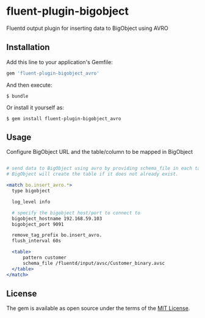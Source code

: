 # fluent-plugin-bigobject

Fluentd output plugin for inserting data to BigObject using AVRO

## Installation

Add this line to your application's Gemfile:

```ruby
gem 'fluent-plugin-bigobject_avro'
```

And then execute:

    $ bundle

Or install it yourself as:

    $ gem install fluent-plugin-bigobject_avro

## Usage

Configure BigObject URL and the table/column to be mapped in BigObject

```apache

# send data to BigObject using avro by providing schema_file in each table
# BigObject will create the table if it does not already exist.

<match bo.insert_avro.*>
  type bigobject

  log_level info

  # specify the bigobject host/port to connect to
  bigobject_hostname 192.168.59.103
  bigobject_port 9091

  remove_tag_prefix bo.insert_avro.
  flush_interval 60s

  <table>
      pattern customer
      schema_file /fluentd/input/avsc/Customer_binary.avsc
  </table>
</match>

```


## License

The gem is available as open source under the terms of the [MIT License](http://opensource.org/licenses/MIT).

